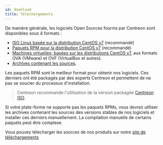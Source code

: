 ```yaml
---
id: download
title: Téléchargements
---
```


De manière générale, les logiciels Open Sources fournis par Centreon sont disponibles sous 4 formats :

* [ISO Linux basée sur la distribution CentOS v7](https://download.centreon.com) (recommandé)
* [Paquets RPM pour la distribution CentOS v7](https://download.centreon.com) (recommandé)
* [Machines virtuelles; basées sur les distributions CentOS v7](https://download.centreon.com), aux formats OVA (VMware)
et OVF (VirtualBox et autres).
* [Archives contenant les sources](https://download.centreon.com).

Les paquets RPM sont le meilleur format pour obtenir nos logiciels. Ces derniers ont été packagés par des experts
Centreon et permettent de ne pas se soucier du processus d'installation.

> Centreon recommande l'utilisation de la version packagée [Centreon ISO](installation-of-a-central-server/using-centreon-iso).

Si votre plate-forme ne supporte pas les paquets RPMs, vous devrez utiliser les archives contenant les sources des
versions stables de nos logiciels et installer ces derniers manuellement. La compilation manuelle de certains paquets
peut être complexe.

Vous pouvez télécharger les sources de nos produits sur notre [site de téléchargements](https://download.centreon.com)
